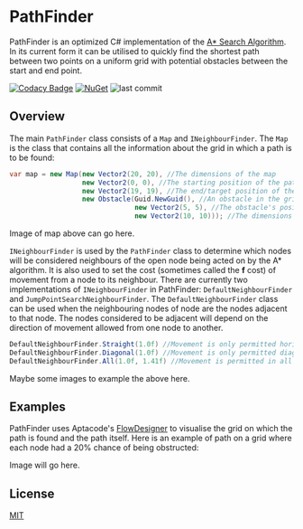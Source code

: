 # PathFinder

PathFinder is an optimized C# implementation of the [A* Search Algorithm](https://en.wikipedia.org/wiki/A*_search_algorithm). In its current form it can be utilised to quickly find the shortest path between two points on a uniform grid with potential obstacles between the start and end point.

[![Codacy Badge](https://app.codacy.com/project/badge/Grade/1e520860e7f64f17bb523e6b8fae72b6)](https://www.codacy.com/gh/Aptacode/PathFinder/dashboard?utm_source=github.com&amp;utm_medium=referral&amp;utm_content=Aptacode/PathFinder&amp;utm_campaign=Badge_Grade)
[![NuGet](https://img.shields.io/nuget/v/Aptacode.PathFinder.svg?style=flat)](https://www.nuget.org/packages/Aptacode.PathFinder/)
![last commit](https://img.shields.io/github/last-commit/Aptacode/PathFinder?style=flat-square&cacheSeconds=86000)
## Overview

The main `PathFinder` class consists of a `Map` and `INeighbourFinder`. The `Map` is the class that contains all the information about the grid in which a path is to be found:

```csharp
var map = new Map(new Vector2(20, 20), //The dimensions of the map
                  new Vector2(0, 0), //The starting position of the path
                  new Vector2(19, 19), //The end/target position of the path
                  new Obstacle(Guid.NewGuid(), //An obstacle in the grid
                               new Vector2(5, 5), //The obstacle's position, this is set from the top lefthand corner.
                               new Vector2(10, 10))); //The dimensions of the obstacle.
```

Image of map above can go here.

`INeighbourFinder` is used by the `PathFinder` class to determine which nodes will be considered neighbours of the open node being acted on by the A* algorithm. It is also used to set the cost (sometimes called the **f** cost) of movement from a node to its neighbour. There are currently two implementations of `INeighbourFinder` in PathFinder: `DefaultNeighbourFinder` and `JumpPointSearchNeighbourFinder`.  The `DefaultNeighbourFinder` class can be used when the neighbouring nodes of node are the nodes adjacent to that node. The nodes considered to be adjacent will depend on the direction of movement allowed from one node to another.

```csharp
DefaultNeighbourFinder.Straight(1.0f) //Movement is only permitted horizontally and vertically, the cost of this movement is 1.
DefaultNeighbourFinder.Diagonal(1.0f) //Movement is only permitted diagonally, the cost of this movement is 1.
DefaultNeighbourFinder.All(1.0f, 1.41f) //Movement is permitted in all directions, the cost of horizontal or vertical movement is 1, the cost of diagonal movement is 1.41 (An approximation for the square root of 2).
```
Maybe some images to example the above here.



## Examples

PathFinder uses Aptacode's [FlowDesigner](https://github.com/Aptacode/FlowDesigner) to visualise the grid on which the path is found and the path itself. Here is an example of path on a grid where each node had a 20% chance of being obstructed:

Image will go here.




## License
[MIT](https://choosealicense.com/licenses/mit/)

